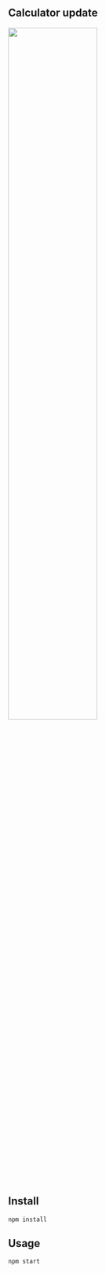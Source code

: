 Calculator update
---
<img src="Logotype primary.png" width="60%" height="60%" />







Install
---

`npm install`



Usage
---

`npm start`

